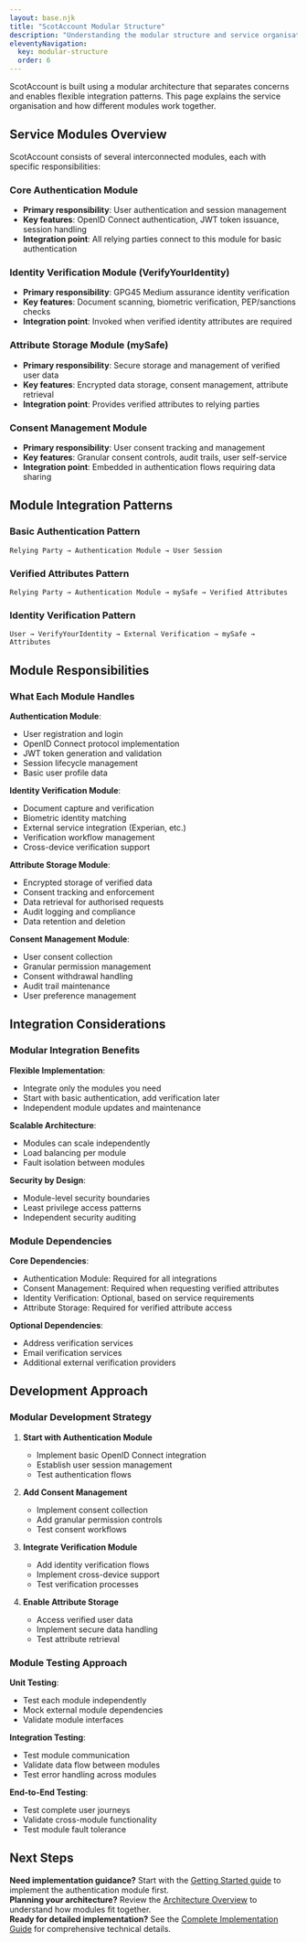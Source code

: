 ```yaml
---
layout: base.njk
title: "ScotAccount Modular Structure"
description: "Understanding the modular structure and service organisation of ScotAccount components"
eleventyNavigation:
  key: modular-structure
  order: 6
---
```


ScotAccount is built using a modular architecture that separates concerns and enables flexible integration patterns. This page explains the service organisation and how different modules work together.

## Service Modules Overview

ScotAccount consists of several interconnected modules, each with specific responsibilities:

### Core Authentication Module

- **Primary responsibility**: User authentication and session management
- **Key features**: OpenID Connect authentication, JWT token issuance, session handling
- **Integration point**: All relying parties connect to this module for basic authentication

### Identity Verification Module (VerifyYourIdentity)

- **Primary responsibility**: GPG45 Medium assurance identity verification
- **Key features**: Document scanning, biometric verification, PEP/sanctions checks
- **Integration point**: Invoked when verified identity attributes are required

### Attribute Storage Module (mySafe)

- **Primary responsibility**: Secure storage and management of verified user data
- **Key features**: Encrypted data storage, consent management, attribute retrieval
- **Integration point**: Provides verified attributes to relying parties

### Consent Management Module

- **Primary responsibility**: User consent tracking and management
- **Key features**: Granular consent controls, audit trails, user self-service
- **Integration point**: Embedded in authentication flows requiring data sharing

## Module Integration Patterns

### Basic Authentication Pattern

```
Relying Party → Authentication Module → User Session
```

### Verified Attributes Pattern

```
Relying Party → Authentication Module → mySafe → Verified Attributes
```

### Identity Verification Pattern

```
User → VerifyYourIdentity → External Verification → mySafe → Attributes
```

## Module Responsibilities

### What Each Module Handles

**Authentication Module**:

- User registration and login
- OpenID Connect protocol implementation
- JWT token generation and validation
- Session lifecycle management
- Basic user profile data

**Identity Verification Module**:

- Document capture and verification
- Biometric identity matching
- External service integration (Experian, etc.)
- Verification workflow management
- Cross-device verification support

**Attribute Storage Module**:

- Encrypted storage of verified data
- Consent tracking and enforcement
- Data retrieval for authorised requests
- Audit logging and compliance
- Data retention and deletion

**Consent Management Module**:

- User consent collection
- Granular permission management
- Consent withdrawal handling
- Audit trail maintenance
- User preference management

## Integration Considerations

### Modular Integration Benefits

**Flexible Implementation**:

- Integrate only the modules you need
- Start with basic authentication, add verification later
- Independent module updates and maintenance

**Scalable Architecture**:

- Modules can scale independently
- Load balancing per module
- Fault isolation between modules

**Security by Design**:

- Module-level security boundaries
- Least privilege access patterns
- Independent security auditing

### Module Dependencies

**Core Dependencies**:

- Authentication Module: Required for all integrations
- Consent Management: Required when requesting verified attributes
- Identity Verification: Optional, based on service requirements
- Attribute Storage: Required for verified attribute access

**Optional Dependencies**:

- Address verification services
- Email verification services
- Additional external verification providers

## Development Approach

### Modular Development Strategy

1. **Start with Authentication Module**

   - Implement basic OpenID Connect integration
   - Establish user session management
   - Test authentication flows

2. **Add Consent Management**

   - Implement consent collection
   - Add granular permission controls
   - Test consent workflows

3. **Integrate Verification Module**

   - Add identity verification flows
   - Implement cross-device support
   - Test verification processes

4. **Enable Attribute Storage**
   - Access verified user data
   - Implement secure data handling
   - Test attribute retrieval

### Module Testing Approach

**Unit Testing**:

- Test each module independently
- Mock external module dependencies
- Validate module interfaces

**Integration Testing**:

- Test module communication
- Validate data flow between modules
- Test error handling across modules

**End-to-End Testing**:

- Test complete user journeys
- Validate cross-module functionality
- Test module fault tolerance

## Next Steps

<div class="callout callout--info">
<strong>Need implementation guidance?</strong> Start with the <a href="{{ '/getting-started/' | url }}">Getting Started guide</a> to implement the authentication module first.
</div>

<div class="callout callout--success">
<strong>Planning your architecture?</strong> Review the <a href="{{ '/architecture/' | url }}">Architecture Overview</a> to understand how modules fit together.
</div>

<div class="callout callout--warning">
<strong>Ready for detailed implementation?</strong> See the <a href="{{ '/scotaccount-complete-guide/' | url }}">Complete Implementation Guide</a> for comprehensive technical details.
</div>
